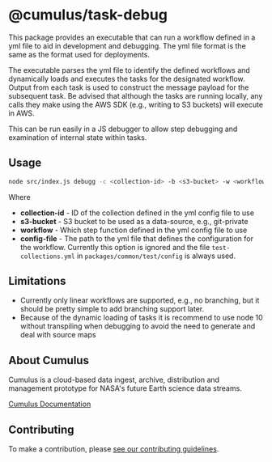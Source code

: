 # @cumulus/task-debug

This package provides an executable that can run a workflow defined in a yml file to aid in
development and debugging. The yml file format is the same as the format used for deployments.

The executable parses the yml file to identify the defined workflows and dynamically loads
and executes the tasks for the designated workflow. Output from each task is used to construct
the message payload for the subsequent task. Be advised that although the tasks are running locally,
any calls they make using the AWS SDK (e.g., writing to S3 buckets) will execute in AWS.

This can be run easily in a JS debugger to allow step debugging and examination of internal
state within tasks.

## Usage

```bash
node src/index.js debugg -c <collection-id> -b <s3-bucket> -w <workflow> <config-file>
```

Where

* **collection-id** - ID of the collection defined in the yml config file to use
* **s3-bucket** - S3 bucket to be used as a data-source, e.g., git-private
* **workflow** - Which step function defined in the yml config file to use
* **config-file** - The path to the yml file that defines the configuration for the workflow.
Currently this option is ignored and the file `test-collections.yml` in `packages/common/test/config`
is always used.

## Limitations

* Currently only linear workflows are supported, e.g., no branching, but it should be pretty simple
to add branching support later.
* Because of the dynamic loading of tasks it is recommend to use node 10 without transpiling when
debugging to avoid the need to generate and deal with source maps

## About Cumulus

Cumulus is a cloud-based data ingest, archive, distribution and management prototype for NASA's future Earth science data streams.

[Cumulus Documentation](https://nasa.github.io/cumulus)

## Contributing

To make a contribution, please [see our contributing guidelines](https://github.com/nasa/cumulus/blob/master/CONTRIBUTING.md).
